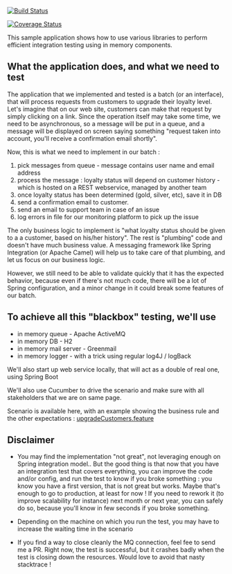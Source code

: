 [![Build Status](https://travis-ci.org/vincent-fuchs/in-memory-testing.svg?branch=master)](https://travis-ci.org/vincent-fuchs/in-memory-testing) 

[![Coverage Status](https://coveralls.io/repos/github/vincent-fuchs/in-memory-testing/badge.svg?branch=master)](https://coveralls.io/github/vincent-fuchs/in-memory-testing?branch=master)

This sample application shows how to use various libraries to perform efficient integration testing using in memory components.

## What the application does, and what we need to test

The application that we implemented and tested is a batch (or an interface), that will process requests from customers to upgrade their loyalty level. Let's imagine that on our web site, customers can make that request by simply clicking on a link. Since the operation itself may take some time, we need to be asynchronous, so a message will be put in a queue, and a message will be displayed on screen saying something "request taken into account, you'll receive a confirmation email shortly".

Now, this is what we need to implement in our batch :

1. pick messages from queue - message contains user name and email address
2. process the message : loyalty status will depend on customer history - which is hosted on a REST webservice, managed by another team
3. once loyalty status has been determined (gold, silver, etc), save it in DB 
4. send a confirmation email to customer. 
5. send an email to support team in case of an issue
6. log errors in file for our monitoring platform to pick up the issue 


The only business logic to implement is "what loyalty status should be given to a a customer, based on his/her history". The rest is "plumbing" code and doesn't have much business value. A messaging framework like Spring Integration (or Apache Camel) will help us to take care of that plumbing, and let us focus on our business logic. 

However, we still need to be able to validate quickly that it has the expected behavior, because even if there's not much code, there will be a lot of Spring configuration, and a minor change in it could break some features of our batch.

## To achieve all this "blackbox" testing, we'll use

* in memory queue - Apache ActiveMQ
* in memory DB - H2
* in memory mail server - Greenmail
* in memory logger - with a trick using regular log4J / logBack

We'll also start up web service locally, that will act as a double of real one, using Spring Boot

We'll also use Cucumber to drive the scenario and make sure with all stakeholders that we are on same page. 

Scenario is available here, with an example showing the business rule and the other expectations : [upgradeCustomers.feature](./src/test/resources/features/upgradeCustomers.feature)

## Disclaimer

* You may find the implementation "not great", not leveraging enough on Spring integration model.. But the good thing is that now that you have an integration test that covers everything, you can improve the code and/or config, and run the test to know if you broke something : you know you have a first version, that is not great but works. Maybe that's enough to go to production, at least for now ! If you need to rework  it (to improve scalability for instance) next month or next year, you can safely do so, because you'll know in few seconds if you broke something.

* Depending on the machine on which you run the test, you may have to increase the waiting time in the scenario 

* If you find a way to close cleanly the MQ connection, feel fee to send me a PR. Right now, the test is successful, but it crashes badly when the test is closing down the resources. Would love to avoid that nasty stacktrace !




